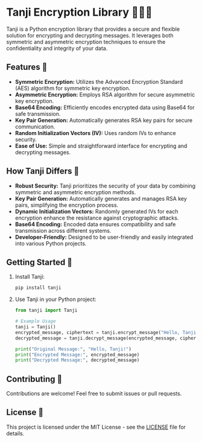 # Tanji Encryption Library 👩‍💻🔐

Tanji is a Python encryption library that provides a secure and flexible solution for encrypting and decrypting messages. It leverages both symmetric and asymmetric encryption techniques to ensure the confidentiality and integrity of your data.

## Features 🚀

- **Symmetric Encryption:** Utilizes the Advanced Encryption Standard (AES) algorithm for symmetric key encryption.
- **Asymmetric Encryption:** Employs RSA algorithm for secure asymmetric key encryption.
- **Base64 Encoding:** Efficiently encodes encrypted data using Base64 for safe transmission.
- **Key Pair Generation:** Automatically generates RSA key pairs for secure communication.
- **Random Initialization Vectors (IV):** Uses random IVs to enhance security.
- **Ease of Use:** Simple and straightforward interface for encrypting and decrypting messages.

## How Tanji Differs 🤔

- **Robust Security:** Tanji prioritizes the security of your data by combining symmetric and asymmetric encryption methods.
- **Key Pair Generation:** Automatically generates and manages RSA key pairs, simplifying the encryption process.
- **Dynamic Initialization Vectors:** Randomly generated IVs for each encryption enhance the resistance against cryptographic attacks.
- **Base64 Encoding:** Encoded data ensures compatibility and safe transmission across different systems.
- **Developer-Friendly:** Designed to be user-friendly and easily integrated into various Python projects.

## Getting Started 🏁

1. Install Tanji:

    ```bash
    pip install tanji
    ```

2. Use Tanji in your Python project:

    ```python
    from tanji import Tanji

    # Example Usage
    tanji = Tanji()
    encrypted_message, ciphertext = tanji.encrypt_message("Hello, Tanji!")
    decrypted_message = tanji.decrypt_message(encrypted_message, ciphertext)

    print("Original Message:", "Hello, Tanji!")
    print("Encrypted Message:", encrypted_message)
    print("Decrypted Message:", decrypted_message)
    ```

## Contributing 🤝

Contributions are welcome! Feel free to submit issues or pull requests.

## License 📄

This project is licensed under the MIT License - see the [LICENSE](LICENSE) file for details.
